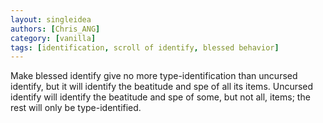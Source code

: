 ```yaml
---
layout: singleidea
authors: [Chris_ANG]
category: [vanilla]
tags: [identification, scroll of identify, blessed behavior]
---
```

Make blessed identify give no more type-identification than uncursed identify, but it will identify the beatitude and spe of all its items. Uncursed identify will identify the beatitude and spe of some, but not all, items; the rest will only be type-identified.
